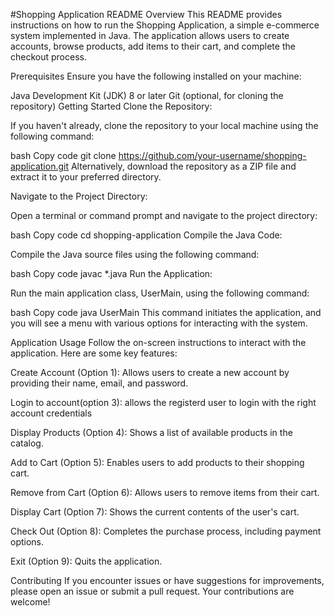 #Shopping Application README
Overview
This README provides instructions on how to run the Shopping Application, a simple e-commerce system implemented in Java. The application allows users to create accounts, browse products, add items to their cart, and complete the checkout process.

Prerequisites
Ensure you have the following installed on your machine:

Java Development Kit (JDK) 8 or later
Git (optional, for cloning the repository)
Getting Started
Clone the Repository:

If you haven't already, clone the repository to your local machine using the following command:

bash
Copy code
git clone https://github.com/your-username/shopping-application.git
Alternatively, download the repository as a ZIP file and extract it to your preferred directory.

Navigate to the Project Directory:

Open a terminal or command prompt and navigate to the project directory:

bash
Copy code
cd shopping-application
Compile the Java Code:

Compile the Java source files using the following command:

bash
Copy code
javac *.java
Run the Application:

Run the main application class, UserMain, using the following command:

bash
Copy code
java UserMain
This command initiates the application, and you will see a menu with various options for interacting with the system.

Application Usage
Follow the on-screen instructions to interact with the application. Here are some key features:

Create Account (Option 1): Allows users to create a new account by providing their name, email, and password.

Login to account(option 3): allows the registerd user to login with the right account credentials

Display Products (Option 4): Shows a list of available products in the catalog.

Add to Cart (Option 5): Enables users to add products to their shopping cart.

Remove from Cart (Option 6): Allows users to remove items from their cart.

Display Cart (Option 7): Shows the current contents of the user's cart.

Check Out (Option 8): Completes the purchase process, including payment options.

Exit (Option 9): Quits the application.

Contributing
If you encounter issues or have suggestions for improvements, please open an issue or submit a pull request. Your contributions are welcome!
